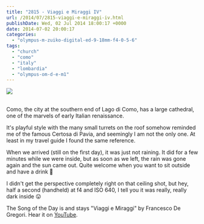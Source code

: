 ```yaml
---
title: "2815 - Viaggi e Miraggi IV"
url: /2014/07/2815-viaggi-e-miraggi-iv.html
publishDate: Wed, 02 Jul 2014 18:00:17 +0000
date: 2014-07-02 20:00:17
categories: 
  - "olympus-m-zuiko-digital-ed-9-18mm-f4-0-5-6"
tags: 
  - "church"
  - "como"
  - "italy"
  - "lombardia"
  - "olympus-om-d-e-m1"
---
```

<div class="container">
<div class="center"><a target="_blank" href="https://d25zfm9zpd7gm5.cloudfront.net/1200x1200/2014/20140615_142550_lr.jpg"><img src="https://d25zfm9zpd7gm5.cloudfront.net/0600x0600/2014/20140615_142550_lr.jpg" /></a></div>
</div>
<br />

Como, the city at the southern end of Lago di Como, has a large cathedral, one of the marvels of early Italian renaissance.

<a target="_blank" href="https://d25zfm9zpd7gm5.cloudfront.net/1200x1200/2014/20140615_141523_lr.jpg"><img style="margin: 0pt 10px 0pt 0px; float: left;" src="https://d25zfm9zpd7gm5.cloudfront.net/0150x0150/2014/20140615_141523_lr.jpg" alt="" border="0" /></a> It's playful style with the many small turrets on the roof somehow reminded me of the famous Certosa di Pavia, and seemingly I am not the only one. At least in my travel guide I found the same reference.

<a target="_blank" href="https://d25zfm9zpd7gm5.cloudfront.net/1200x1200/2014/20140615_142852_lr.jpg"><img style="margin: 0pt 0px 0pt 10px; float: right;" src="https://d25zfm9zpd7gm5.cloudfront.net/0150x0150/2014/20140615_142852_lr.jpg" alt="" border="0" /></a> When we arrived (still on the first day), it was just not raining. It did for a few minutes while we were inside, but as soon as we left, the rain was gone again and the sun came out. Quite welcome when you want to sit outside and have a drink 🙂

<a target="_blank" href="https://d25zfm9zpd7gm5.cloudfront.net/1200x1200/2014/20140615_142136-Edit_lr.jpg"><img style="margin: 0pt 10px 0pt 0px; float: left;" src="https://d25zfm9zpd7gm5.cloudfront.net/0150x0150/2014/20140615_142136-Edit_lr.jpg" alt="" border="0" /></a> I didn't get the perspective completely right on that ceiling shot, but hey, half a second (handheld) at f4 and ISO 640, I tell you it was really, really dark inside 😛

The Song of the Day is and stays "Viaggi e Miraggi" by Francesco De Gregori. Hear it on <a href="https://www.youtube.com/watch?v=R2oH5tvaWfo" target="_blank">YouTube</a>.


